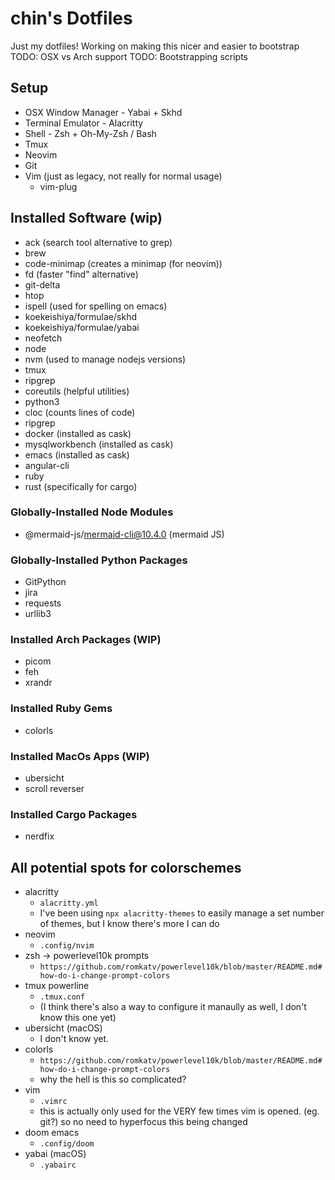 # chin's Dotfiles

Just my dotfiles! Working on making this nicer and easier to bootstrap
TODO: OSX vs Arch support
TODO: Bootstrapping scripts

## Setup

- OSX Window Manager - Yabai + Skhd
- Terminal Emulator - Alacritty
- Shell - Zsh + Oh-My-Zsh / Bash
- Tmux
- Neovim
- Git
- Vim (just as legacy, not really for normal usage)
  - vim-plug

## Installed Software (wip)

- ack (search tool alternative to grep)
- brew 
- code-minimap (creates a minimap (for neovim))
- fd (faster "find" alternative)
- git-delta
- htop
- ispell (used for spelling on emacs)
- koekeishiya/formulae/skhd
- koekeishiya/formulae/yabai
- neofetch
- node
- nvm (used to manage nodejs versions)
- tmux
- ripgrep
- coreutils (helpful utilities)
- python3
- cloc (counts lines of code)
- ripgrep 
- docker (installed as cask)
- mysqlworkbench (installed as cask)
- emacs (installed as cask)
- angular-cli
- ruby
- rust (specifically for cargo)

### Globally-Installed Node Modules

- @mermaid-js/mermaid-cli@10.4.0 (mermaid JS) 

### Globally-Installed Python Packages

- GitPython
- jira
- requests
- urllib3

### Installed Arch Packages (WIP)

- picom
- feh
- xrandr

### Installed Ruby Gems

- colorls

### Installed MacOs Apps (WIP)

- ubersicht
- scroll reverser

### Installed Cargo Packages

- nerdfix

## All potential spots for colorschemes

- alacritty
    - `alacritty.yml`
    - I've been using `npx alacritty-themes` to easily manage a set number of themes, but I know there's more I can do
- neovim
    - `.config/nvim`
- zsh -> powerlevel10k prompts
    - `https://github.com/romkatv/powerlevel10k/blob/master/README.md#how-do-i-change-prompt-colors`
- tmux powerline
    - `.tmux.conf`
    - (I think there's also a way to configure it manaully as well, I don't know this one yet)
- ubersicht (macOS)
    - I don't know yet. 
- colorls  
    - `https://github.com/romkatv/powerlevel10k/blob/master/README.md#how-do-i-change-prompt-colors`
    - why the hell is this so complicated?
- vim
    - `.vimrc`
    - this is actually only used for the VERY few times vim is opened. (eg. git?) so no need to hyperfocus this being changed
- doom emacs
    - `.config/doom`
- yabai (macOS)
    - `.yabairc`

